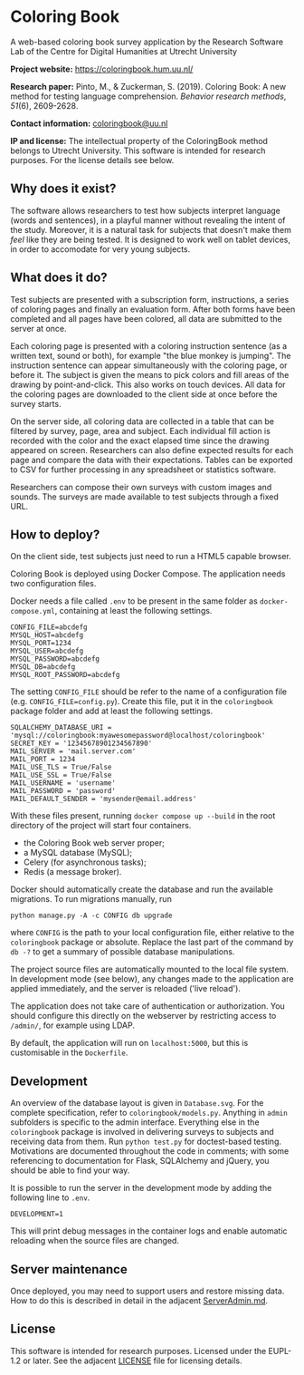 # Coloring Book

A web-based coloring book survey application
by the Research Software Lab of the Centre for Digital Humanities at Utrecht University

**Project website:** https://coloringbook.hum.uu.nl/

**Research paper:** Pinto, M., & Zuckerman, S. (2019). Coloring Book: A new method for testing language comprehension. _Behavior research methods_, _51_(6), 2609-2628.

**Contact information:** coloringbook@uu.nl

**IP and license:** The intellectual property of the ColoringBook method belongs to Utrecht University. This software is intended for research purposes. For the license details see below.


## Why does it exist?

The software allows researchers to test how subjects interpret language (words and sentences), in a playful manner without revealing the intent of the study. Moreover, it is a natural task for subjects that doesn't make them *feel* like they are being tested. It is designed to work well on tablet devices, in order to accomodate for very young subjects.


## What does it do?

Test subjects are presented with a subscription form, instructions, a series of coloring pages and finally an evaluation form. After both forms have been completed and all pages have been colored, all data are submitted to the server at once.

Each coloring page is presented with a coloring instruction sentence (as a written text, sound or both), for example "the blue monkey is jumping". The instruction sentence can appear simultaneously with the coloring page, or before it. The subject is given the means to pick colors and fill areas of the drawing by point-and-click. This also works on touch devices. All data for the coloring pages are downloaded to the client side at once before the survey starts.

On the server side, all coloring data are collected in a table that can be filtered by survey, page, area and subject. Each individual fill action is recorded with the color and the exact elapsed time since the drawing appeared on screen. Researchers can also define expected results for each page and compare the data with their expectations. Tables can be exported to CSV for further processing in any spreadsheet or statistics software.

Researchers can compose their own surveys with custom images and sounds. The surveys are made available to test subjects through a fixed URL.


## How to deploy?

On the client side, test subjects just need to run a HTML5 capable browser.

Coloring Book is deployed using Docker Compose. The application needs two configuration files. 

Docker needs a file called `.env` to be present in the same folder as `docker-compose.yml`, containing at least the following settings.

    CONFIG_FILE=abcdefg
    MYSQL_HOST=abcdefg
    MYSQL_PORT=1234
    MYSQL_USER=abcdefg
    MYSQL_PASSWORD=abcdefg
    MYSQL_DB=abcdefg
    MYSQL_ROOT_PASSWORD=abcdefg

The setting `CONFIG_FILE` should be refer to the name of a configuration file (e.g. `CONFIG_FILE=config.py`). Create this file, put it in the `coloringbook` package folder and add at least the following settings.

    SQLALCHEMY_DATABASE_URI = 'mysql://coloringbook:myawesomepassword@localhost/coloringbook'
    SECRET_KEY = '12345678901234567890'
    MAIL_SERVER = 'mail.server.com'
    MAIL_PORT = 1234
    MAIL_USE_TLS = True/False
    MAIL_USE_SSL = True/False
    MAIL_USERNAME = 'username'
    MAIL_PASSWORD = 'password'
    MAIL_DEFAULT_SENDER = 'mysender@email.address'

With these files present, running `docker compose up --build` in the root directory of the project will start four containers.

- the Coloring Book web server proper;
- a MySQL database (MySQL);
- Celery (for asynchronous tasks);
- Redis (a message broker).

Docker should automatically create the database and run the available migrations. To run migrations manually, run

    python manage.py -A -c CONFIG db upgrade

where `CONFIG` is the path to your local configuration file, either relative to the `coloringbook` package or absolute. Replace the last part of the command by `db -?` to get a summary of possible database manipulations.

The project source files are automatically mounted to the local file system. In development mode (see below), any changes made to the application are applied immediately, and the server is reloaded ('live reload').

The application does not take care of authentication or authorization. You should configure this directly on the webserver by restricting access to `/admin/`, for example using LDAP.

By default, the application will run on `localhost:5000`, but this is customisable in the `Dockerfile`.


## Development

An overview of the database layout is given in `Database.svg`. For the complete specification, refer to `coloringbook/models.py`. Anything in `admin` subfolders is specific to the admin interface. Everything else in the `coloringbook` package is involved in delivering surveys to subjects and receiving data from them. Run `python test.py` for doctest-based testing. Motivations are documented throughout the code in comments; with some referencing to documentation for Flask, SQLAlchemy and jQuery, you should be able to find your way.

It is possible to run the server in the development mode by adding the following line to `.env`. 

```
DEVELOPMENT=1
``` 

This will print debug messages in the container logs and enable automatic reloading when the source files are changed.


## Server maintenance

Once deployed, you may need to support users and restore missing data. How to do this is described in detail in the adjacent [ServerAdmin.md](ServerAdmin.md).


## License

This software is intended for research purposes. Licensed under the EUPL-1.2 or later. See the adjacent [LICENSE](LICENSE) file for licensing details.
